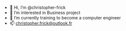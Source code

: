 - 👋 Hi, I’m @christopher-frick
- 👀 I’m interested in Business project
- 🌱 I’m currently training to become a computer engineer
- 📫 christopher.frick@outlook.fr

<!---
christopher-frick/christopher-frick is a ✨ special ✨ repository because its `README.md` (this file) appears on your GitHub profile.
You can click the Preview link to take a look at your changes.
--->
